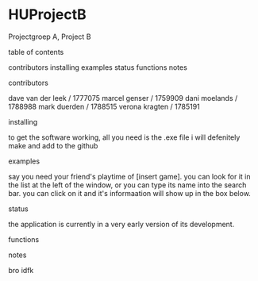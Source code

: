 # HUProjectB
Projectgroep A, Project B


table of contents

contributors
installing
examples
status
functions
notes




contributors

dave van der leek / 1777075 
marcel genser / 1759909
dani moelands / 1788988
mark duerden / 1788515
verona kragten / 1785191

installing

to get the software working, all you need is the .exe file i will defenitely make and add to the github

examples

say you need your friend's playtime of [insert game]. you can look for it in the list at the left of the window, or you can type its name into the search bar. you can click on it and it's informaation will show up in the box below.

status

the application is currently in a very early version of its development.


functions


notes

bro idfk
